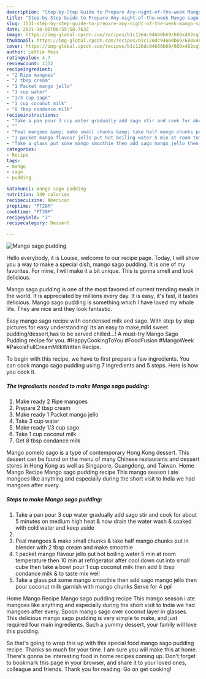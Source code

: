 ```yaml
---
description: "Step-by-Step Guide to Prepare Any-night-of-the-week Mango sago pudding"
title: "Step-by-Step Guide to Prepare Any-night-of-the-week Mango sago pudding"
slug: 1531-step-by-step-guide-to-prepare-any-night-of-the-week-mango-sago-pudding
date: 2021-10-06T06:55:58.763Z
image: https://img-global.cpcdn.com/recipes/b1c126dc94660b69/680x482cq70/mango-sago-pudding-recipe-main-photo.jpg
thumbnail: https://img-global.cpcdn.com/recipes/b1c126dc94660b69/680x482cq70/mango-sago-pudding-recipe-main-photo.jpg
cover: https://img-global.cpcdn.com/recipes/b1c126dc94660b69/680x482cq70/mango-sago-pudding-recipe-main-photo.jpg
author: Lettie Moss
ratingvalue: 4.7
reviewcount: 1352
recipeingredient:
- "2 Ripe mangoes"
- "2 tbsp cream"
- "1 Packet mango jello"
- "3 cup water"
- "1/3 cup sago"
- "1 cup coconut milk"
- "8 tbsp condance milk"
recipeinstructions:
- "Take a pan pour 3 cup water gradually add sago stir and cook for about 5 minutes on medium high heat &amp; now drain the water wash &amp; soaked with cold water and keep aside"
- ""
- "Peal mangoes &amp; make small chunks &amp; take half mango chunks put in blender with 2 tbsp cream and make smoothie"
- "1 packet mango flavour jello put hot boiling water 5 min at room temperature then 10 min at refrigerator after cool down cut into small cube then take a bowl pour 1 cup coconut milk then add 8 tbsp condance milk &amp; to taste mix well"
- "Take a glass put some mango smoothie then add sago mango jello then pour coconut milk garnish with mango chunks Serve for 4 ppl"
categories:
- Recipe
tags:
- mango
- sago
- pudding

katakunci: mango sago pudding 
nutrition: 149 calories
recipecuisine: American
preptime: "PT28M"
cooktime: "PT30M"
recipeyield: "3"
recipecategory: Dessert

---
```



![Mango sago pudding](https://img-global.cpcdn.com/recipes/b1c126dc94660b69/680x482cq70/mango-sago-pudding-recipe-main-photo.jpg)

Hello everybody, it is Louise, welcome to our recipe page. Today, I will show you a way to make a special dish, mango sago pudding. It is one of my favorites. For mine, I will make it a bit unique. This is gonna smell and look delicious.

Mango sago pudding is one of the most favored of current trending meals in the world. It is appreciated by millions every day. It is easy, it's fast, it tastes delicious. Mango sago pudding is something which I have loved my whole life. They are nice and they look fantastic.

Easy mango sago recipe with condensed milk and sago. With step by step pictures for easy understanding! Its an easy to make,mild sweet pudding/dessert,has to be served chilled…! A must-try Mango Sago Pudding recipe for you. #HappyCookingToYou #FoodFusion #MangoWeek #PakolaFullCreamMilkWritten Recipe.


To begin with this recipe, we have to first prepare a few ingredients. You can cook mango sago pudding using 7 ingredients and 5 steps. Here is how you cook it.

<!--inarticleads1-->

##### The ingredients needed to make Mango sago pudding:

1. Make ready 2 Ripe mangoes
1. Prepare 2 tbsp cream
1. Make ready 1 Packet mango jello
1. Take 3 cup water
1. Make ready 1/3 cup sago
1. Take 1 cup coconut milk
1. Get 8 tbsp condance milk


Mango pomelo sago is a type of contemporary Hong Kong dessert. This dessert can be found on the menu of many Chinese restaurants and dessert stores in Hong Kong as well as Singapore, Guangdong, and Taiwan. Home Mango Recipe Mango sago pudding recipe This mango season i ate mangoes like anything and especially during the short visit to India we had mangoes after every. 

<!--inarticleads2-->

##### Steps to make Mango sago pudding:

1. Take a pan pour 3 cup water gradually add sago stir and cook for about 5 minutes on medium high heat &amp; now drain the water wash &amp; soaked with cold water and keep aside
1. 
1. Peal mangoes &amp; make small chunks &amp; take half mango chunks put in blender with 2 tbsp cream and make smoothie
1. 1 packet mango flavour jello put hot boiling water 5 min at room temperature then 10 min at refrigerator after cool down cut into small cube then take a bowl pour 1 cup coconut milk then add 8 tbsp condance milk &amp; to taste mix well
1. Take a glass put some mango smoothie then add sago mango jello then pour coconut milk garnish with mango chunks Serve for 4 ppl


Home Mango Recipe Mango sago pudding recipe This mango season i ate mangoes like anything and especially during the short visit to India we had mangoes after every. Spoon mango sago over coconut layer in glasses. This delicious mango sago pudding is very simple to make, and just required four main ingredients. Such a yummy dessert, your family will love this pudding. 

So that's going to wrap this up with this special food mango sago pudding recipe. Thanks so much for your time. I am sure you will make this at home. There's gonna be interesting food in home recipes coming up. Don't forget to bookmark this page in your browser, and share it to your loved ones, colleague and friends. Thank you for reading. Go on get cooking!
